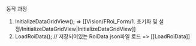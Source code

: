 동작 과정
1. InitializeDataGridView();
	=> [[Vision/FRoi_Form/1. 초기화 및 설정/InitializeDataGridView|InitializeDataGridView]]
2. LoadRoiData();  // 저장되어있는 RoiData json파일 로드
	=> [[LoadRoiData]]

